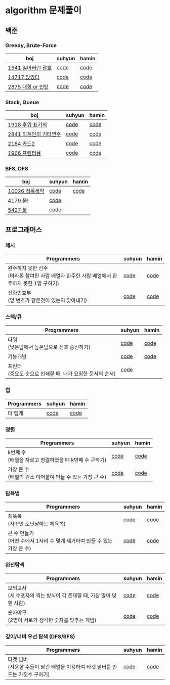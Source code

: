 # algorithm 문제풀이

## 백준
### Greedy, Brute-Force

boj| suhyun | hamin |
-|-|-
[1541 잃어버린 괄호](https://www.acmicpc.net/problem/1541) | [code](https://github.com/suhyun1/algorithm-study/blob/master/suhyun/boj1451.cpp) | [code](https://github.com/suhyun1/algorithm-study/blob/master/hamin/greedy/Ex_1541.cpp) |
[14717 앉았다](https://www.acmicpc.net/problem/14717)|[code](https://github.com/suhyun1/algorithm-study/blob/master/suhyun/boj14717.cpp) | [code](https://github.com/suhyun1/algorithm-study/blob/master/hamin/greedy/Ex_14717.cpp) |
[2875 대회 or 인턴](https://www.acmicpc.net/problem/2875)|[code](https://github.com/suhyun1/algorithm-study/blob/master/suhyun/boj2875.cpp) | [code](https://github.com/suhyun1/algorithm-study/blob/master/hamin/greedy/Ex_2875.cpp) |

### Stack, Queue

boj| suhyun | hamin |
-|-|-
[1918 후위 표기식](https://www.acmicpc.net/problem/1918)|[code](https://github.com/suhyun1/algorithm-study/blob/master/suhyun/boj1918.cpp) |[code](https://github.com/suhyun1/algorithm-study/blob/master/hamin/Stack%26Queue/Ex_1918.cpp) |
[2841 외계인의 기타연주](https://www.acmicpc.net/problem/2841)|[code](https://github.com/suhyun1/algorithm-study/blob/master/suhyun/boj2841.cpp) |[code](https://github.com/suhyun1/algorithm-study/blob/master/hamin/Stack%26Queue/Ex_2841.cpp) |
[2164 카드2](https://www.acmicpc.net/problem/2164)|[code](https://github.com/suhyun1/algorithm-study/blob/master/suhyun/boj2164.cpp) |[code](https://github.com/suhyun1/algorithm-study/blob/master/hamin/Stack%26Queue/Ex_2164.cpp) |
[1966 프린터큐](https://www.acmicpc.net/problem/1966)|[code](https://github.com/suhyun1/algorithm-study/blob/master/suhyun/boj1966.cpp) |[code](https://github.com/suhyun1/algorithm-study/blob/master/hamin/Stack%26Queue/Ex_1966.cpp) |

### BFS, DFS
boj| suhyun | hamin |
-|-|-
[10026 적록색약](https://www.acmicpc.net/problem/10026)|[code](https://github.com/suhyun1/algorithm-study/blob/master/suhyun/DFS%2C%20BFS/10026.cpp) |[code](https://github.com/suhyun1/algorithm-study/blob/master/hamin/BFS%20%26%26%20DFS/BOJ_10026.cpp) |
[4179 불!](https://www.acmicpc.net/problem/4179)|[code](https://github.com/suhyun1/algorithm-study/blob/master/suhyun/4179.cpp)|
[5427 불](https://www.acmicpc.net/problem/5427)|[code](https://github.com/suhyun1/algorithm-study/blob/master/suhyun/boj5247.cpp)|


## 프로그래머스

### 해시
Programmers| suhyun | hamin
-|-|-
완주하지 못한 선수 <br>(마라톤 참여한 사람 배열과 완주한 사람 배열에서 완주하지 못한 1명 구하기)|[code](https://github.com/suhyun1/algorithm-study/blob/master/suhyun/hash_01.cpp)|[code](https://github.com/suhyun1/algorithm-study/blob/master/hamin/Hash/Poor_Runner.cpp)
전화번호부 <br> (앞 번호가 같은것이 있는지 찾아내기) | [code](https://github.com/suhyun1/algorithm-study/blob/master/suhyun/hash_phonebook.cpp) |[code](https://github.com/suhyun1/algorithm-study/blob/master/hamin/Hash/Phone_book.cpp)

### 스택/큐
Programmers| suhyun | hamin |
-|-|-
타워 <br> (낮은탑에서 높은탑으로 신호 송신하기)| [code](https://github.com/suhyun1/algorithm-study/blob/master/suhyun/stack_tower.cpp) | [code](https://github.com/suhyun1/algorithm-study/blob/master/hamin/Stack%26Queue/Tower.cpp)
기능개발 <br/> | [code](https://github.com/suhyun1/algorithm-study/blob/master/suhyun/queue_deploymentRule.cpp)|[code](https://github.com/suhyun1/algorithm-study/blob/master/hamin/Stack%26Queue/FunctionDevelopment.cpp)
프린터<br/>(중요도 순으로 인쇄할 때, 내가 요청한 문서의 순서) |[code](https://github.com/suhyun1/algorithm-study/blob/master/suhyun/queue_print_priority.cpp)|

### 힙
Programmers| suhyun | hamin |
-|-|-
더 맵게<br/>|[code](https://github.com/suhyun1/algorithm-study/blob/master/suhyun/heap_scoville.cpp)|[code](https://github.com/suhyun1/algorithm-study/blob/master/hamin/Heap/Scoville.cpp)


### 정렬
Programmers| suhyun | hamin
-|-|-
k번째 수 <br>(배열을 자르고 정렬하였을 때 k번째 수 구하기)| [code](https://github.com/suhyun1/algorithm-study/blob/suhyun/suhyun/sort_01.cpp) | [code](https://github.com/suhyun1/algorithm-study/tree/master/hamin/Sort)
가장 큰 수 <br/>(배열의 원소 이어붙여 만들 수 있는 가장 큰 수) | [code](https://github.com/suhyun1/algorithm-study/blob/master/suhyun/sort_biggest_number.cpp) |[code](https://github.com/suhyun1/algorithm-study/blob/master/hamin/Sort/Biggest_Number.cpp)

### 탐욕법
Programmers| suhyun | hamin |
-|-|-
체육복 <br> (자꾸만 도난당하는 체육복)|[code](https://github.com/suhyun1/algorithm-study/blob/master/suhyun/greedy_sportswear.cpp)|[code](https://github.com/suhyun1/algorithm-study/blob/master/hamin/Greedy/Workout_Clothes.cpp)
큰 수 만들기<br/>(어떤 수에서 1자리 수 몇개 제거하여 만들 수 있는 가장 큰 수) |[code](https://github.com/suhyun1/algorithm-study/blob/master/suhyun/greedy_makeBiggestNumber.cpp)|[code](https://github.com/suhyun1/algorithm-study/blob/master/hamin/Greedy/Making_Big_Number.cpp)


### 완전탐색
Programmers| suhyun | hamin |
-|-|-
모의고사 <br>(세 수포자의 찍는 방식이 각 존재할 때, 가장 많이 맞힌 사람) | [code](https://github.com/suhyun1/algorithm-study/blob/suhyun/suhyun/exhaustive_search_01.cpp) | [code](https://github.com/suhyun1/algorithm-study/blob/master/hamin/Exhaustive_search/Mock_Test.cpp)
숫자야구 <br> (2명이 서로가 생각한 숫자를 맞추는 게임) | [code](https://github.com/suhyun1/algorithm-study/blob/master/suhyun/exhaustive_search_numberBaseball.cpp) | [code](https://github.com/suhyun1/algorithm-study/blob/master/hamin/Exhaustive_search/Number_Baseball.md)


### 깊이/너비 우선 탐색 (DFS/BFS)
Programmers| suhyun | hamin |
-|-|-
타겟 넘버 <br> (사용할 수들이 담긴 배열을 이용하여 타겟 넘버를 만드는 가짓수 구하기)| [code](https://github.com/suhyun1/algorithm-study/blob/master/suhyun/dfs_targetnumber.cpp) | [code](https://github.com/suhyun1/algorithm-study/blob/master/hamin/BFS%20%26%26%20DFS/Target_Number.md)

